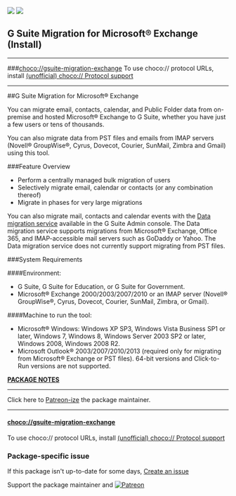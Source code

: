 [![](https://img.shields.io/chocolatey/v/gsuite-migration-exchange?color=green&label=gsuite-migration-exchange)](https://chocolatey.org/packages/gsuite-migration-exchange) [![](https://img.shields.io/chocolatey/dt/gsuite-migration-exchange)](https://chocolatey.org/packages/gsuite-migration-exchange)

## G Suite Migration for Microsoft® Exchange (Install)

___
###[choco://gsuite-migration-exchange](choco://gsuite-migration-exchange)
To use choco:// protocol URLs, install [(unofficial) choco:// Protocol support ](https://chocolatey.org/packages/choco-protocol-support)
___


##G Suite Migration for Microsoft® Exchange

You can migrate email, contacts, calendar, and Public Folder data from on-premise and hosted Microsoft® Exchange to G Suite, whether you have just a few users or tens of thousands. 

You can also migrate data from PST files and emails from IMAP servers (Novell® GroupWise®, Cyrus, Dovecot, Courier, SunMail, Zimbra and Gmail) using this tool. 

###Feature Overview

* Perform a centrally managed bulk migration of users
* Selectively migrate email, calendar or contacts (or any combination thereof)
* Migrate in phases for very large migrations	

You can also migrate mail, contacts and calendar events with the [Data migration service](https://support.google.com/a/answer/6003169) available in the G Suite Admin console. The Data migration service supports migrations from Microsoft® Exchange, Office 365, and IMAP-accessible mail servers such as GoDaddy or Yahoo. The Data migration service does not currently support migrating from PST files. 

###System Requirements

####Environment:
* G Suite, G Suite for Education, or G Suite for Government.
* Microsoft® Exchange 2000/2003/2007/2010 or an IMAP server (Novell® GroupWise®, Cyrus, Dovecot, Courier, SunMail, Zimbra, or Gmail).

####Machine to run the tool:
* Microsoft® Windows: Windows XP SP3, Windows Vista Business SP1 or later, Windows 7, Windows 8, Windows Server 2003 SP2 or later, Windows 2008, Windows 2008 R2.
* Microsoft Outlook® 2003/2007/2010/2013 (required only for migrating from Microsoft® Exchange or PST files). 64-bit versions and Click-to-Run versions are not supported.

**[PACKAGE NOTES](https://github.com/bcurran3/ChocolateyPackages/blob/master/gsuite-migration-exchange/readme.md)**

    

___

Click here to [Patreon-ize](https://www.patreon.com/bcurran3) the package maintainer.
___

#### [choco://gsuite-migration-exchange](choco://gsuite-migration-exchange)
To use choco:// protocol URLs, install [(unofficial) choco:// Protocol support ](https://chocolatey.org/packages/choco-protocol-support)

### Package-specific issue
If this package isn't up-to-date for some days, [Create an issue](https://github.com/tunisiano187/Chocolatey-packages/issues/new/choose)

Support the package maintainer and [![Patreon](https://cdn.jsdelivr.net/gh/tunisiano187/Chocolatey-packages@d15c4e19c709e7148588d4523ffc6dd3cd3c7e5e/icons/patreon.png)](https://www.patreon.com/tunisiano)
